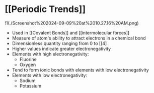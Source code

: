# [[Periodic Trends]]
!1(./Screenshot%202024-09-09%20at%2010.27.16%20AM.png)
- Used in [[Covalent Bonds]] and [[intermolecular forces]]
 - Measure of atom's ability to attract electrons in a chemical bond
 - Dimensionless quantity ranging from 0 to [[4]
 - Higher values indicate greater electronegativity
- Elements with high electronegativity:
	 - Fluorine
	 - Oxygen
 - Tend to form ionic bonds with elements with low electronegativity
- Elements with low electronegativity:
	 - Sodium
	 - Potassium